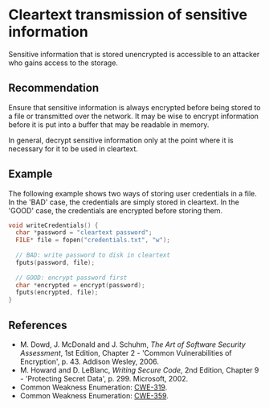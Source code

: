 # Cleartext transmission of sensitive information
Sensitive information that is stored unencrypted is accessible to an attacker who gains access to the storage.


## Recommendation
Ensure that sensitive information is always encrypted before being stored to a file or transmitted over the network. It may be wise to encrypt information before it is put into a buffer that may be readable in memory.

In general, decrypt sensitive information only at the point where it is necessary for it to be used in cleartext.


## Example
The following example shows two ways of storing user credentials in a file. In the 'BAD' case, the credentials are simply stored in cleartext. In the 'GOOD' case, the credentials are encrypted before storing them.


```c
void writeCredentials() {
  char *password = "cleartext password";
  FILE* file = fopen("credentials.txt", "w");
  
  // BAD: write password to disk in cleartext
  fputs(password, file);
  
  // GOOD: encrypt password first
  char *encrypted = encrypt(password);
  fputs(encrypted, file);
}


```

## References
* M. Dowd, J. McDonald and J. Schuhm, *The Art of Software Security Assessment*, 1st Edition, Chapter 2 - 'Common Vulnerabilities of Encryption', p. 43. Addison Wesley, 2006.
* M. Howard and D. LeBlanc, *Writing Secure Code*, 2nd Edition, Chapter 9 - 'Protecting Secret Data', p. 299. Microsoft, 2002.
* Common Weakness Enumeration: [CWE-319](https://cwe.mitre.org/data/definitions/319.html).
* Common Weakness Enumeration: [CWE-359](https://cwe.mitre.org/data/definitions/359.html).
